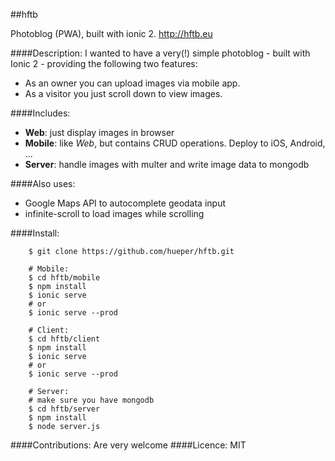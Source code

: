 ##hftb

Photoblog (PWA), built with ionic 2. http://hftb.eu

####Description:
I wanted to have a very(!) simple photoblog - built with Ionic 2 - providing the following two features:<br/>
- As an owner you can upload images via mobile app.
- As a visitor you just scroll down to view images.

####Includes:
- <b>Web</b>: just display images in browser
- <b>Mobile</b>: like *Web*, but contains CRUD operations. Deploy to iOS, Android, ...
- <b>Server</b>: handle images with multer and write image data to mongodb

####Also uses: 
- Google Maps API to autocomplete geodata input
- infinite-scroll to load images while scrolling

####Install:
```shell
    $ git clone https://github.com/hueper/hftb.git

    # Mobile:
    $ cd hftb/mobile
    $ npm install
    $ ionic serve
    # or
    $ ionic serve --prod
    
    # Client:
    $ cd hftb/client
    $ npm install
    $ ionic serve
    # or
    $ ionic serve --prod
    
    # Server:
    # make sure you have mongodb 
    $ cd hftb/server
    $ npm install
    $ node server.js
```
####Contributions:
Are very welcome
####Licence:
MIT

